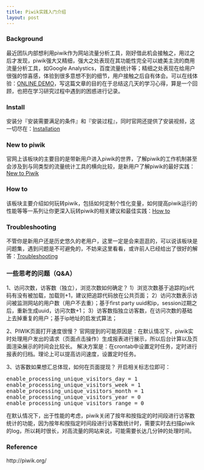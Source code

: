 ```yaml
---
title: Piwik实践入门介绍
layout: post
---
```


<h3>Background</h3>
最近团队内部想利用piwik作为网站流量分析工具，刚好借此机会接触之，用过之后才发现，piwik强大又精细，强大之处表现在其功能性完全可以媲美主流的商用流量分析工具，如Google Analystics，百度流量统计等；精细之处表现在给用户很强的惊喜感，体验到很多意想不到的细节，用户接触之后自有体会。可以在线体验：<a href="http://demo.piwik.org/index.php?module=CoreHome&action=index&idSite=7&period=day&date=yesterday#/module=Dashboard&action=embeddedIndex&idSite=7&period=day&date=yesterday&idDashboard=1">ONLINE DEMO</a>，写这篇文章的目的在于总结这几天的学习心得，算是一个回顾，也把在学习研究过程中遇到的困惑进行记录。


<h3>Install</h3>

安装分『安装需要满足的条件』和『安装过程』，同时官网还提供了安装视频，这一切尽在：<a href="http://piwik.org/faq/#installation">Installation</a>


<h3>New to piwik</h3>

官网上该板块的主要目的是带新用户进入piwik的世界，了解piwik的工作机制甚至会涉及到与同类型的流量统计工具的横向比较，是新用户了解piwik的最好实践：<a href="http://piwik.org/faq/new-to-piwik">New to Piwik</a>


<h3>How to</h3>

该板块主要介绍如何玩转piwik，包括如何定制个性化变量，如何提高piwik运行的性能等等一系列让你更深入玩转piwik的相关建议和最佳实践：<a href="http://piwik.org/faq/how-to">How to</a>


<h3>Troubleshooting</h3>

不管你是新用户还是历史悠久的老用户，这里一定是会来逛逛的，可以说该板块是问题集，遇到问题是不可避免的，不妨来这里看看，或许前人已经给出了很好的解答：<a href="http://piwik.org/faq/troubleshooting/">Troubleshooting</a>


<h3>一些思考的问题（Q&A）</h3>
<p>
1、访问次数，访客数（独立），浏览次数如何确定？
1）浏览次数基于追踪的js代码有没有被加载，加载则+1，建议把追踪代码放在公共页面；
2）访问次数表示访问被监测网站的用户数（用户不去重）；基于first party uuid和ip，session过期之后，重新生成uuid，访问次数+1；
3）访客数指独立访客数，在访问次数的基础上去掉重复的用户；基于ip地址的启发式算法；
</p>
<p>
2、PIWIK页面打开速度很慢？
官网提到的可能原因是：在默认情况下，piwik实时处理用户发出的请求（页面点击操作）生成报表进行展示，所以后台计算以及页面渲染展示的时间会比较长。
解决方案是：在crontab中设置定时任务，定时进行报表的归档。理论上可以提高访问速度，设置定时任务。
</p>
<p>
3、访客数如果想汇总体现，如何在页面提现？
开启相关标志位即可：
</p>

<pre>
enable_processing_unique_visitors_day = 1
enable_processing_unique_visitors_week = 1
enable_processing_unique_visitors_month = 1
enable_processing_unique_visitors_year = 0
enable_processing_unique_visitors_range = 0
</pre>

<p>
在默认情况下，出于性能的考虑，piwik关闭了按年和按指定的时间段进行访客数统计的功能，因为按年和按指定时间段进行访客数统计时，需要实时去扫描piwik的log，所以耗时很长，对高流量的网站来说，可能需要长达几分钟的处理时间。
</p>

<h3>Reference</h3>
http://piwik.org/